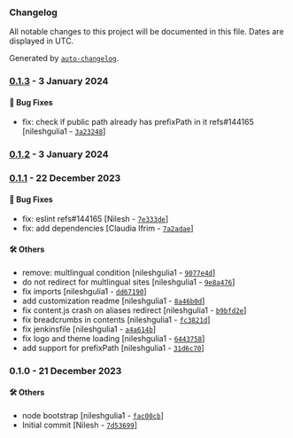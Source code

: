 ### Changelog

All notable changes to this project will be documented in this file. Dates are displayed in UTC.

Generated by [`auto-changelog`](https://github.com/CookPete/auto-changelog).

### [0.1.3](https://github.com/eea/volto-prefixPath/compare/0.1.2...0.1.3) - 3 January 2024

#### :bug: Bug Fixes

- fix: check if public path already has prefixPath in it refs#144165 [nileshgulia1 - [`3a23248`](https://github.com/eea/volto-prefixPath/commit/3a23248dddf4ef563619c43edbe52b091281296f)]

### [0.1.2](https://github.com/eea/volto-prefixPath/compare/0.1.1...0.1.2) - 3 January 2024

### [0.1.1](https://github.com/eea/volto-prefixPath/compare/0.1.0...0.1.1) - 22 December 2023

#### :bug: Bug Fixes

- fix: eslint refs#144165 [Nilesh - [`7e333de`](https://github.com/eea/volto-prefixPath/commit/7e333dea3522b17a24e56eb7dc938735482a59ba)]
- fix: add dependencies [Claudia Ifrim - [`7a2adae`](https://github.com/eea/volto-prefixPath/commit/7a2adaef6b5777f68f4b7ed7b4069d75ed1ed38e)]

#### :hammer_and_wrench: Others

- remove: multlingual condition [nileshgulia1 - [`9077e4d`](https://github.com/eea/volto-prefixPath/commit/9077e4d3995d750a96ff3740f21e7236d5baa899)]
- do not redirect for multlingual sites [nileshgulia1 - [`9e8a476`](https://github.com/eea/volto-prefixPath/commit/9e8a47620889f1f592a8d6dc69363c859290d041)]
- fix imports [nileshgulia1 - [`dd67190`](https://github.com/eea/volto-prefixPath/commit/dd67190f29ad4125be38548ff43808e75f83a02d)]
- add customization readme [nileshgulia1 - [`8a46b0d`](https://github.com/eea/volto-prefixPath/commit/8a46b0d9d2551f28353468cac71cb9ff9d70dd4f)]
- fix content.js crash on aliases redirect [nileshgulia1 - [`b9bfd2e`](https://github.com/eea/volto-prefixPath/commit/b9bfd2e53ccee22a6cddf4871dd1f53ef83b7be5)]
- fix breadcrumbs in contents [nileshgulia1 - [`fc3821d`](https://github.com/eea/volto-prefixPath/commit/fc3821d3e964757b437dc15b2106f0864bbf909e)]
- fix jenkinsfile [nileshgulia1 - [`a4a614b`](https://github.com/eea/volto-prefixPath/commit/a4a614b9c55ff3c080eb3fd2099283922f8a429f)]
- fix logo and theme loading [nileshgulia1 - [`6443758`](https://github.com/eea/volto-prefixPath/commit/64437581f9f428305365021e460fffaed4bc765f)]
- add support for prefixPath [nileshgulia1 - [`31d6c70`](https://github.com/eea/volto-prefixPath/commit/31d6c70cf64540b06bb0cab06b984af04053b96d)]
### 0.1.0 - 21 December 2023

#### :hammer_and_wrench: Others

- node bootstrap [nileshgulia1 - [`fac00cb`](https://github.com/eea/volto-prefixPath/commit/fac00cb92b44ea1333eef645ce17d120376a936e)]
- Initial commit [Nilesh - [`7d53699`](https://github.com/eea/volto-prefixPath/commit/7d536995c000c9aa315e700e0231e5b4df76c8f2)]
